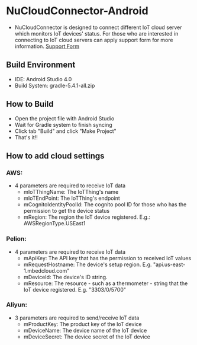 # NuCloudConnector-Android

* NuCloudConnector is designed to connect different IoT cloud server which monitors IoT devices' status.
For those who are interested in connecting to IoT cloud servers can apply support form for more information.
[Support Form](https://www.nuvoton.com/support/technical-support/form/)

## Build Environment
* IDE: Android Studio 4.0
* Build System: gradle-5.4.1-all.zip

## How to Build
* Open the project file with Android Studio
* Wait for Gradle system to finish syncing
* Click tab "Build" and click "Make Project"
* That's it!!

## How to add cloud settings
### AWS:
* 4 parameters are required to receive IoT data
    * mIoTThingName: The IoTThing's name
    * mIoTEndPoint: The IoTThing's endpoint
    * mCognitoIdentityPoolId: The cognito pool ID for those who has the permission to get the device status
    * mRegion: The region the IoT device registered. E.g.: AWSRegionType.USEast1

### Pelion:
* 4 parameters are required to receive IoT data
    * mApiKey: The API key that has the permission to received IoT values
    * mRequestHostname: The device's setup region. E.g. "api.us-east-1.mbedcloud.com"
    * mDeviceId: The device's ID string.
    * mResource: The resource - such as a thermometer - string that the IoT device registered. E.g. "3303/0/5700"

### Aliyun:
* 3 parameters are required to send/receive IoT data
    * mProductKey: The product key of the IoT device
    * mDeviceName: The device name of the IoT device
    * mDeviceSecret: The device secret of the IoT device
